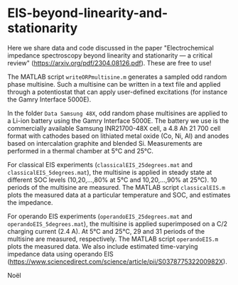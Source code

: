 # EIS-beyond-linearity-and-stationarity

Here we share data and code discussed in the paper "Electrochemical impedance spectroscopy beyond linearity and stationarity — a critical review" (https://arxiv.org/pdf/2304.08126.pdf). These are free to use!

The MATLAB script `writeORPmultisine.m` generates a sampled odd random phase multisine. Such a multisine can be written in a text file and applied through a potentiostat that can apply user-defined excitations (for instance the Gamry Interface 5000E).

In the folder `Data Samsung 48X`, odd random phase multisines are applied to a Li-ion battery using the Gamry Interface 5000E. The battery we use is the commercially available Samsung INR21700-48X cell, a 4.8 Ah 21 700 cell format with cathodes based on lithiated metal oxide (Co, Ni, Al) and anodes based on intercalation graphite and blended Si. Measurements are performed in a thermal chamber at 5°C and 25°C.

For classical EIS experiments (`classicalEIS_25degrees.mat` and `classicalEIS_5degrees.mat`), the multisine is applied in steady state at different SOC levels (10,20,...,80% at 5°C and 10,20,...,90% at 25°C). 10 periods of the multisine are measured. The MATLAB script `classicalEIS.m` plots the measured data at a particular temperature and SOC, and estimates the impedance.

For operando EIS experiments (`operandoEIS_25degrees.mat` and `operandoEIS_5degrees.mat`), the multisine is applied superimposed on a C/2 charging current (2.4 A). At 5°C and 25°C, 29 and 31 periods of the multisine are measured, respectively. The MATLAB script `operandoEIS.m` plots the measured data. We also include estimated time-varying impedance data using operando EIS (https://www.sciencedirect.com/science/article/pii/S037877532200982X).

Noël
